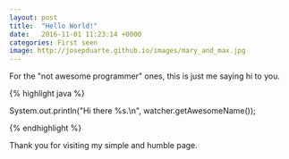 ```yaml
---
layout: post
title:  "Hello World!"
date:   2016-11-01 11:23:14 +0000
categories: First seen
image: http://josepduarte.github.io/images/mary_and_max.jpg
---
```


For the "not awesome programmer" ones, this is just me saying hi to you.

{% highlight java %}

System.out.println("Hi there %s.\n", watcher.getAwesomeName());

{% endhighlight %}

Thank you for visiting my simple and humble page.